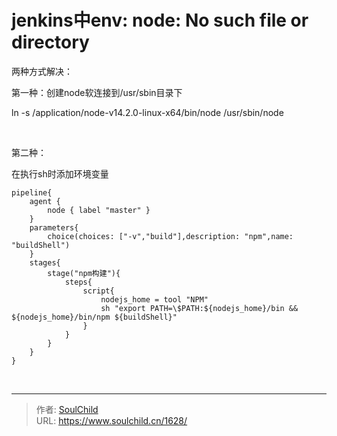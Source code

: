 # jenkins中env: node: No such file or directory

<!--more-->
两种方式解决：

第一种：创建node软连接到/usr/sbin目录下

ln -s /application/node-v14.2.0-linux-x64/bin/node /usr/sbin/node

&nbsp;

第二种：

在执行sh时添加环境变量
<pre class="pure-highlightjs"><code class="null">pipeline{
    agent {
        node { label "master" }
    }
    parameters{
        choice(choices: ["-v","build"],description: "npm",name: "buildShell")
    }
    stages{
        stage("npm构建"){
            steps{
                script{
                    nodejs_home = tool "NPM"
                    sh "export PATH=\$PATH:${nodejs_home}/bin &amp;&amp; ${nodejs_home}/bin/npm ${buildShell}"
                }
            }
        }
    }
}</code></pre>
&nbsp;


---

> 作者: [SoulChild](https://www.soulchild.cn)  
> URL: https://www.soulchild.cn/1628/  

